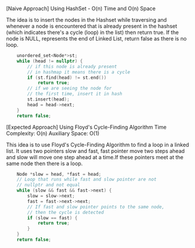 <p>[Naive Approach] Using HashSet - O(n) Time and O(n) Space

The idea is to insert the nodes in the Hashset while traversing and whenever a node is encountered that is already present in the hashset (which indicates there's a cycle (loop) in the list) then return true. If the node is NULL, represents the end of Linked List, return false as there is no loop.</p>

```cpp
    unordered_set<Node*>st;
    while (head != nullptr) {
        // if this node is already present
        // in hashmap it means there is a cycle
        if (st.find(head) != st.end())
            return true;
        // if we are seeing the node for
        // the first time, insert it in hash
        st.insert(head);
        head = head->next;
    }
    return false;
```
<p>[Expected Approach] Using Floyd's Cycle-Finding Algorithm Time Complexity: O(n) Auxiliary Space: O(1)

This idea is to use Floyd's Cycle-Finding Algorithm to find a loop in a linked list. It uses two pointers slow and fast, fast pointer move two steps ahead and slow will move one step ahead at a time.If these pointers meet at the same node then there is a loop.</p>

```cpp
    Node *slow = head, *fast = head;
    // Loop that runs while fast and slow pointer are not
    // nullptr and not equal
    while (slow && fast && fast->next) {
        slow = slow->next;
        fast = fast->next->next;
        // If fast and slow pointer points to the same node,
        // then the cycle is detected
        if (slow == fast) {
            return true;
        }
    }
    return false;
